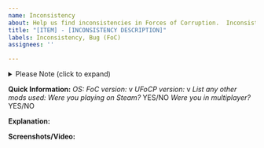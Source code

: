 ```yaml
---
name: Inconsistency
about: Help us find inconsistencies in Forces of Corruption.  Inconsistencies are content found that looks either unprofessional, or doesn't match similar objects of its type.
title: "[ITEM] - [INCONSISTENCY DESCRIPTION]"
labels: Inconsistency, Bug (FoC)
assignees: ''

---
```


<details><summary>Please Note (click to expand)</summary>
_This template is for inconsistencies in FoC.  Inconsistencies, for example, are how every space hero unit is named something different.  E.g.: while Red and Rogue Squadron exist, Vader's squadron is just named "Darth Vader" instead of "Black Squadron," and while Piett is named "The Accuser - Captain Piett," Thrawn and Veers are named "The Admonitor" and "General Maximillian Veers" instead of "The Admonitor - Grand Admiral Thrawn" and "Blizzard 1 - General Veers."_
</details>

**Quick Information:**
_OS:_ 
_FoC version:_ v
_UFoCP version:_ v
_List any other mods used:_ 
_Were you playing on Steam?_ YES/NO
_Were you in multiplayer?_ YES/NO

**Explanation:**


**Screenshots/Video:**
